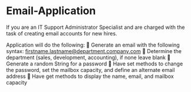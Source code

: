 # Email-Application
If you are an IT Support Administrator Specialist and are charged with the task of creating email accounts for new hires.

Application will do the following: 
 Generate an email with the following syntax: firstname.lastname@department.company.com 
 Determine the department (sales, development, accounting), if none leave blank 
 Generate a random String for a password 
 Have set methods to change the password, set the mailbox capacity, and define an alternate email address 
 Have get methods to display the name, email, and mailbox capacity
